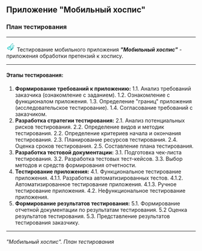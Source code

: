 ## Приложение "Мобильный хоспис"

### План тестирования

---

![Приложение](./assets/img/ic.png) Тестирование мобильного приложения _**"Мобильный хоспис"**_ - приложения обработки претензий к хоспису.

---

#### Этапы тестирования:

1. **Формирование требований к приложению:**
   1.1. Анализ требований заказчика (ознакомление с заданием).
   1.2. Ознакомление с функционалом приложения.
   1.3. Определение "границ" приложения (исследовательское тестирование).
   1.4. Согласование требований с заказчиком.
2. **Разработка стратегии тестирования:**
   2.1. Анализ потенциальных рисков тестирования.
   2.2. Определение видов и методик тестирования.
   2.2. Определение критериев начала и окончания тестирования.
   2.3. Планирование ресурсов тестирования.
   2.4. Оценка сроков тестирования.
   2.5. Составление плана тестирования.
3. **Разработка тестовой документации:**
   3.1. Подготовка чек-листа тестирования.
   3.2. Разработка тестовых тест-кейсов.
   3.3. Выбор методов и средств формирования отчетности.
4. **Тестирование приложения:**
   4.1. Функциональное тестирование приложения.
   4.1.1. Разработка автоматизированных тестов.
   4.1.2. Автоматизированное тестирование приложения.
   4.1.3. Ручное тестирование приложения.
   4.2. Нефункциональное тестирование приложения.
5. **Формирование результатов тестирования:**
   5.1. Формирование отчетной документации по результатам тестирования.
   5.2 Оценка результатов тестирования.
   5.3. Представление результатов тестирования заказчику.

---

###### "Мобильный хоспис". План тестирования
